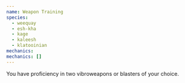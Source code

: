 ```yaml
---
name: Weapon Training
species:
  - weequay
  - esh-kha
  - kage
  - kaleesh
  - klatooinian
mechanics:
mechanics: []
---
```

You have proficiency in two vibroweapons or blasters of your choice.

